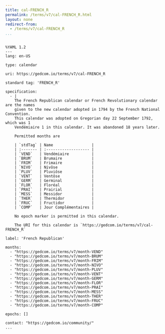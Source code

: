 ```yaml
---
title: cal-FRENCH_R
permalink: /terms/v7/cal-FRENCH_R.html
layout: none
redirect-from:
  - /terms/v7/cal-FRENCH_R
...
```


```

%YAML 1.2
---
lang: en-US

type: calendar

uri: https://gedcom.io/terms/v7/cal-FRENCH_R

standard tag: 'FRENCH_R'

specification:
  - |
    The French Republican calendar or French Revolutionary calendar are the names
    given to the new calendar adopted in 1794 by the French National Convention.
    This calendar was adopted on Gregorian day 22 September 1792, which was 1
    Vendémiaire 1 in this calendar. It was abandoned 18 years later.
    
    Permitted months are
    
    | `stdTag` | Name                 |
    | :------- | :------------------- |
    | `VEND`   | Vendémiaire          |
    | `BRUM`   | Brumaire             |
    | `FRIM`   | Frimaire             |
    | `NIVO`   | Nivôse               |
    | `PLUV`   | Pluviôse             |
    | `VENT`   | Ventôse              |
    | `GERM`   | Germinal             |
    | `FLOR`   | Floréal              |
    | `PRAI`   | Prairial             |
    | `MESS`   | Messidor             |
    | `THER`   | Thermidor            |
    | `FRUC`   | Fructidor            |
    | `COMP`   | Jour Complémentaires |
    
    No epoch marker is permitted in this calendar.
    
    The URI for this calendar is `https://gedcom.io/terms/v7/cal-FRENCH_R`

label: 'French Republican'

months:
  - "https://gedcom.io/terms/v7/month-VEND"
  - "https://gedcom.io/terms/v7/month-BRUM"
  - "https://gedcom.io/terms/v7/month-FRIM"
  - "https://gedcom.io/terms/v7/month-NIVO"
  - "https://gedcom.io/terms/v7/month-PLUV"
  - "https://gedcom.io/terms/v7/month-VENT"
  - "https://gedcom.io/terms/v7/month-GERM"
  - "https://gedcom.io/terms/v7/month-FLOR"
  - "https://gedcom.io/terms/v7/month-PRAI"
  - "https://gedcom.io/terms/v7/month-MESS"
  - "https://gedcom.io/terms/v7/month-THER"
  - "https://gedcom.io/terms/v7/month-FRUC"
  - "https://gedcom.io/terms/v7/month-COMP"

epochs: []

contact: "https://gedcom.io/community/"
...

```
